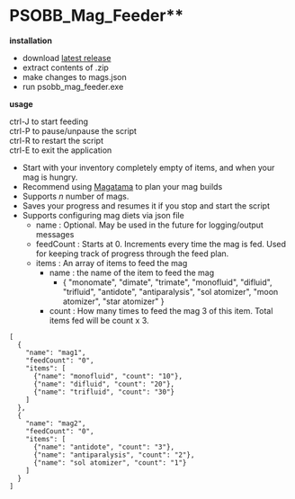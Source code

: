 # PSOBB_Mag_Feeder**

**installation**

- download [latest release](https://github.com/mattlokk/PSOBB_Scripts/releases/tag/v0.1)
- extract contents of .zip
- make changes to mags.json
- run psobb_mag_feeder.exe

**usage**

ctrl-J to start feeding  
ctrl-P to pause/unpause the script  
ctrl-R to restart the script  
ctrl-E to exit the application
 
 - Start with your inventory completely empty of items, and when your mag is hungry.
 - Recommend using [Magatama](https://www.pioneer2.net/community/threads/magatama-a-modern-mag-planner-calculator-beta-9.4552/) to plan your mag builds 
 - Supports *n* number of mags.
 - Saves your progress and resumes it if you stop and start the script
 - Supports configuring mag diets via json file
	- name : Optional. May be used in the future for logging/output messages
	- feedCount : Starts at 0. Increments every time the mag is fed. Used for keeping track of progress through the feed plan. 
	- items : An array of items to feed the mag
		- name : the name of the item to feed the mag 
			- { "monomate", "dimate", "trimate", "monofluid", "difluid", "trifluid", "antidote", "antiparalysis", "sol atomizer", "moon atomizer", "star atomizer" }
		- count : How many times to feed the mag 3 of this item. Total items fed will be count x 3.



~~~
[
  {
    "name": "mag1",
    "feedCount": "0",
    "items": [
      {"name": "monofluid", "count": "10"},
      {"name": "difluid", "count": "20"},
      {"name": "trifluid", "count": "30"}
    ]
  },
  {
    "name": "mag2",
    "feedCount": "0",
    "items": [
      {"name": "antidote", "count": "3"},
      {"name": "antiparalysis", "count": "2"},
      {"name": "sol atomizer", "count": "1"}
    ]
  }
]
~~~

